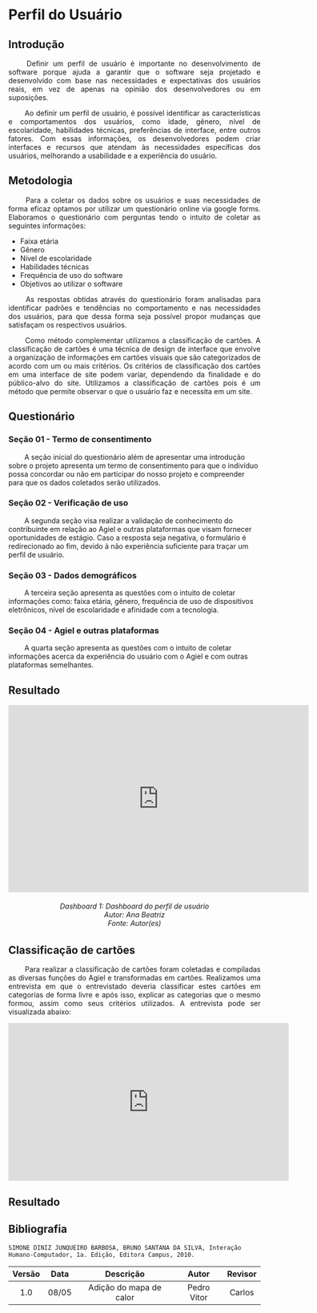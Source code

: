 # Perfil do Usuário

## Introdução

<p align="justify">
&emsp;&emsp; 
Definir um perfil de usuário é importante no desenvolvimento de software porque ajuda a garantir que o software seja projetado e desenvolvido com base nas necessidades e expectativas dos usuários reais, em vez de apenas na opinião dos desenvolvedores ou em suposições.
</p>

<p align="justify">
&emsp;&emsp; 
Ao definir um perfil de usuário, é possível identificar as características e comportamentos dos usuários, como idade, gênero, nível de escolaridade, habilidades técnicas, preferências de interface, entre outros fatores. Com essas informações, os desenvolvedores podem criar interfaces e recursos que atendam às necessidades específicas dos usuários, melhorando a usabilidade e a experiência do usuário.
</p>

## Metodologia

<p align="justify">
&emsp;&emsp; 
Para a coletar os dados sobre os usuários e suas necessidades de forma eficaz optamos por utilizar um questionário online via google forms. Elaboramos o questionário com perguntas tendo o intuito de coletar as seguintes informações:
</p>

* Faixa etária
* Gênero
* Nível de escolaridade
* Habilidades técnicas
* Frequência de uso do software
* Objetivos ao utilizar o software

<p align="justify">
&emsp;&emsp; 
As respostas obtidas através do questionário foram analisadas para identificar padrões e tendências no comportamento e nas necessidades dos usuários, para que dessa forma seja possível propor mudanças que satisfaçam os respectivos usuários.
</p>

<p align="justify">
&emsp;&emsp; 
Como método complementar utilizamos a classificação de cartões. A classificação de cartões é uma técnica de design de interface que envolve a organização de informações em cartões visuais que são categorizados de acordo com um ou mais critérios. Os critérios de classificação dos cartões em uma interface de site podem variar, dependendo da finalidade e do público-alvo do site.
Utilizamos a classificação de cartões pois é um método que permite observar o que o usuário faz e necessita em um site.
</p>

## Questionário

### Seção 01 - Termo de consentimento
<p aling="justify">
&emsp;&emsp;
A seção inicial do questionário além de apresentar uma introdução sobre o projeto apresenta um termo de consentimento para que o indivíduo possa concordar ou não em participar do nosso projeto e compreender para que os dados coletados serão utilizados.
</p>

### Seção 02 - Verificação de uso
<p aling="justify">
&emsp;&emsp;
A segunda seção visa realizar a validação de conhecimento do contribuinte em relação ao Agiel e outras plataformas que visam fornecer oportunidades de estágio. Caso a resposta seja negativa, o formulário é redirecionado ao fim, devido à não experiência suficiente para traçar um perfil de usuário.
</p>

### Seção 03 - Dados demográficos
<p aling="justify">
&emsp;&emsp;
A terceira seção apresenta as questões com o intuito de coletar informações como: faixa etária, gênero, frequência de uso de dispositivos eletrônicos, nível de escolaridade e afinidade com a tecnologia.
</p>

### Seção 04 - Agiel e outras plataformas
<p aling="justify">
&emsp;&emsp;
A quarta seção apresenta as questões com o intuito de coletar informações acerca da experiência do usuário com o Agiel e com outras plataformas semelhantes.
</p>

## Resultado
<iframe title="Report Section" width="600" height="373.5" src="https://app.powerbi.com/view?r=eyJrIjoiNTdkNTQ0Y2EtYzAxOC00ODY5LWE1YjYtY2UwOTQzN2JhZTMwIiwidCI6ImViMDkwNDIwLTQ0NGMtNDNmNy05MWYyLTRiOGRhNmJmZThlMSJ9" frameborder="0" allowFullScreen="true"></iframe>

<h6 align = "center"> Dashboard 1: Dashboard do perfil de usuário
<br> Autor: Ana Beatriz
<br>Fonte: Autor(es)</h6>

## Classificação de cartões

<p align="justify">
&emsp;&emsp;
Para realizar a classificação de cartões foram coletadas e compiladas as diversas funções do Agiel e transformadas em cartões. Realizamos uma entrevista em que o entrevistado deveria classificar estes cartões em categorias de forma livre e após isso, explicar as categorias que o mesmo formou, assim como seus critérios utilizados.
A entrevista pode ser visualizada abaixo:
</p>

<iframe width="560" height="315" src="https://youtu.be/ZZ3JFmUB0Vg" title="YouTube video player" frameborder="0" allow="accelerometer; autoplay; clipboard-write; encrypted-media; gyroscope; picture-in-picture; web-share" allowfullscreen></iframe> 

## Resultado

## Bibliografia
```
SIMONE DINIZ JUNQUEIRO BARBOSA, BRUNO SANTANA DA SILVA, Interação Humano-Computador, 1a. Edição, Editora Campus, 2010.
```

| Versão | Data  |            Descrição             |     Autor      |    Revisor    |
|:------:|:-----:|:--------------------------------:|:--------------:|:-------------:|
|  1.0   | 08/05 | Adição do mapa de calor | Pedro Vitor | Carlos |
